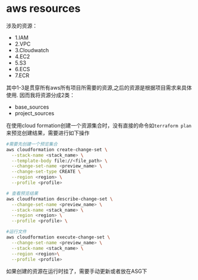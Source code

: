 # aws resources

涉及的资源：
- 1.IAM
- 2.VPC
- 3.Cloudwatch
- 4.EC2
- 5.S3
- 6.ECS
- 7.ECR

其中1-3是贯穿所有aws所有项目所需要的资源,之后的资源是根据项目需求来具体使用. 因而我将资源分成2类：
- base_sources
- project_sources

在使用cloud formation创建一个资源集合时，没有直接的命令如`terraform plan`来预览创建结果，需要进行如下操作


```bash
#需要先创建一个预览集合
aws cloudformation create-change-set \
  --stack-name <stack_name> \
  --template-body file://<file_path> \
  --change-set-name <preview_name> \
  --change-set-type CREATE \
  --region <region> \
  --profile <profile>

# 查看预览结果
aws cloudformation describe-change-set \
  --change-set-name <preview_name> \
  --stack-name <stack_name> \
  --region <region> \
  --profile <profile> \

#运行文件
aws cloudformation execute-change-set \
  --change-set-name <preview_name> \
  --stack-name <stack_name> \
  --region <region>\
  --profile <profile>
```

如果创建的资源在运行时挂了，需要手动更新或者放在ASG下